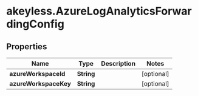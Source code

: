 # akeyless.AzureLogAnalyticsForwardingConfig

## Properties

Name | Type | Description | Notes
------------ | ------------- | ------------- | -------------
**azureWorkspaceId** | **String** |  | [optional] 
**azureWorkspaceKey** | **String** |  | [optional] 



